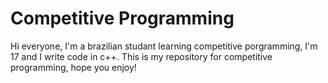 # Competitive Programming
Hi everyone, I'm a brazilian studant learning competitive porgramming, I'm 17 and I write code in c++.
This is my repository for competitive programming, hope you enjoy!
